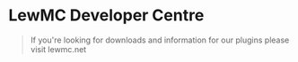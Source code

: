 # LewMC Developer Centre
> If you're looking for downloads and information for our plugins please visit lewmc.net
